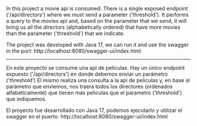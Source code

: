 In this project a movie api is consumed.
There is a single exposed endpoint ('/api/directors') where we must send a parameter ('threshold').
It performs a query to the movies api and, based on the parameter that we send, it will bring us all the directors (alphabetically ordered) that have more movies than the parameter ('threshold') that we indicate.

The project was developed with Java 17, we can run it and use the swagger in the port: http://localhost:8080/swagger-ui/index.html

----------------------------------------------------------------------

En este proyecto se consume una api de peliculas.
Hay un único endpoint expuesto ('/api/directors') en donde debemos enviar un parámetro ('threshold')
El mismo realiza una consulta a la api de peliculas y, en base al parámetro que enviemos, nos traera todos los directores (ordenados alfabeticamente) que tienen más peliculas que el parametro ('threshold') que indiquemos.

El proyecto fue desarrollado con Java 17, podemos ejecutarlo y utilizar el swagger en el puerto: http://localhost:8080/swagger-ui/index.html